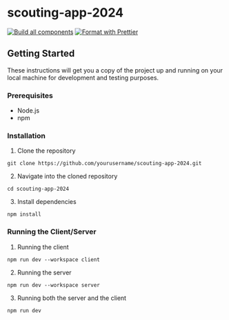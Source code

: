 # scouting-app-2024

[![Build all components](https://github.com/4201VitruvianBots/scouting-app-2024/actions/workflows/build.yml/badge.svg)](https://github.com/4201VitruvianBots/scouting-app-2024/actions/workflows/build.yml) [![Format with Prettier](https://github.com/4201VitruvianBots/scouting-app-2024/actions/workflows/format.yml/badge.svg)](https://github.com/4201VitruvianBots/scouting-app-2024/actions/workflows/format.yml)

## Getting Started

These instructions will get you a copy of the project up and running on your local machine for development and testing purposes.

### Prerequisites

- Node.js
- npm

### Installation

1. Clone the repository

```
git clone https://github.com/yourusername/scouting-app-2024.git
```

2. Navigate into the cloned repository

```
cd scouting-app-2024
```

3. Install dependencies

```
npm install
```

### Running the Client/Server

1. Running the client

```
npm run dev --workspace client
```

2. Running the server

```
npm run dev --workspace server
```

3. Running both the server and the client

```
npm run dev
```